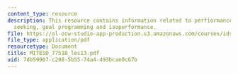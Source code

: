 ```yaml
---
content_type: resource
description: This resource contains information related to perfiormance outline, goal
  seeking, goal programming and isoperformance.
file: https://ol-ocw-studio-app-production.s3.amazonaws.com/courses/ids-338j-multidisciplinary-system-design-optimization-spring-2010/7db59907c2885b5574a4493bcae0c67b_MITESD_77S10_lec13.pdf
file_type: application/pdf
resourcetype: Document
title: MITESD_77S10_lec13.pdf
uid: 7db59907-c288-5b55-74a4-493bcae0c67b
---
```

